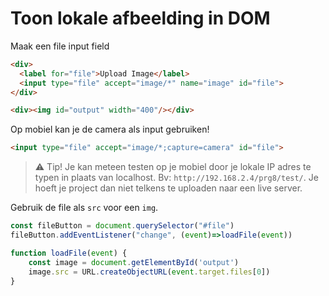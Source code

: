 # Toon lokale afbeelding in DOM

Maak een file input field

```html
<div>
  <label for="file">Upload Image</label>
  <input type="file" accept="image/*" name="image" id="file">
</div>

<div><img id="output" width="400"/></div>
```

Op mobiel kan je de camera als input gebruiken!
```html
<input type="file" accept="image/*;capture=camera" id="file">
```
> ⚠️ Tip! Je kan meteen testen op je mobiel door je lokale IP adres te typen in plaats van localhost. Bv: `http://192.168.2.4/prg8/test/`. Je hoeft je project dan niet telkens te uploaden naar een live server.

Gebruik de file als `src` voor een `img`.

```javascript
const fileButton = document.querySelector("#file")
fileButton.addEventListener("change", (event)=>loadFile(event))

function loadFile(event) {
	const image = document.getElementById('output')
	image.src = URL.createObjectURL(event.target.files[0])
}
```

